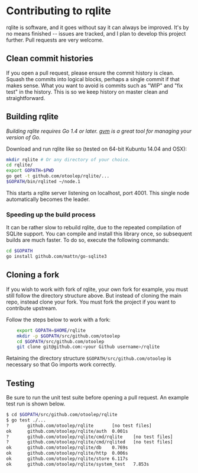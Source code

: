# Contributing to rqlite
rqlite is software, and it goes without say it can always be improved. It's by no means finished -- issues are tracked, and I plan to develop this project further. Pull requests are very welcome.

## Clean commit histories
If you open a pull request, please ensure the commit history is clean. Squash the commits into logical blocks, perhaps a single commit if that makes sense. What you want to avoid is commits such as "WIP" and "fix test" in the history. This is so we keep history on master clean and straightforward.

## Building rqlite
*Building rqlite requires Go 1.4 or later. [gvm](https://github.com/moovweb/gvm) is a great tool for managing your version of Go.*

Download and run rqlite like so (tested on 64-bit Kubuntu 14.04 and OSX):

```bash
mkdir rqlite # Or any directory of your choice.
cd rqlite/
export GOPATH=$PWD
go get -t github.com/otoolep/rqlite/...
$GOPATH/bin/rqlited ~/node.1
```

This starts a rqlite server listening on localhost, port 4001. This single node automatically becomes the leader.

### Speeding up the build process
It can be rather slow to rebuild rqlite, due to the repeated compilation of SQLite support. You can compile and install this library once, so subsequent builds are much faster. To do so, execute the following commands:
```bash
cd $GOPATH
go install github.com/mattn/go-sqlite3
```

## Cloning a fork
If you wish to work with fork of rqlite, your own fork for example, you must still follow the directory structure above. But instead of cloning the main repo, instead clone your fork. You must fork the project if you want to contribute upstream.

Follow the steps below to work with a fork:

```bash
    export GOPATH=$HOME/rqlite
    mkdir -p $GOPATH/src/github.com/otoolep
    cd $GOPATH/src/github.com/otoolep
    git clone git@github.com:<your Github username>/rqlite
```

Retaining the directory structure `$GOPATH/src/github.com/otoolep` is necessary so that Go imports work correctly.

## Testing
Be sure to run the unit test suite before opening a pull request. An example test run is shown below.
```bash
$ cd $GOPATH/src/github.com/otoolep/rqlite
$ go test ./...
?       github.com/otoolep/rqlite       [no test files]
ok      github.com/otoolep/rqlite/auth  0.001s
?       github.com/otoolep/rqlite/cmd/rqlite    [no test files]
?       github.com/otoolep/rqlite/cmd/rqlited   [no test files]
ok      github.com/otoolep/rqlite/db    0.769s
ok      github.com/otoolep/rqlite/http  0.006s
ok      github.com/otoolep/rqlite/store 6.117s
ok      github.com/otoolep/rqlite/system_test   7.853s
```

